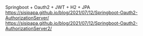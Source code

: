 Springboot + Oauth2 + JWT + H2 + JPA
https://sisipapa.github.io/blog/2021/07/12/Springboot-Oauth2-AuthorizationServer/  
https://sisipapa.github.io/blog/2021/07/12/Springboot-Oauth2-AuthorizationServer2/
